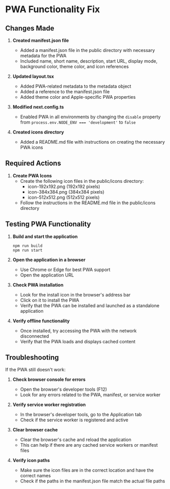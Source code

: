 # PWA Functionality Fix

## Changes Made

1. **Created manifest.json file**
   - Added a manifest.json file in the public directory with necessary metadata for the PWA
   - Included name, short name, description, start URL, display mode, background color, theme color, and icon references

2. **Updated layout.tsx**
   - Added PWA-related metadata to the metadata object
   - Added a reference to the manifest.json file
   - Added theme color and Apple-specific PWA properties

3. **Modified next.config.ts**
   - Enabled PWA in all environments by changing the `disable` property from `process.env.NODE_ENV === 'development'` to `false`

4. **Created icons directory**
   - Added a README.md file with instructions on creating the necessary PWA icons

## Required Actions

1. **Create PWA Icons**
   - Create the following icon files in the public/icons directory:
     - icon-192x192.png (192x192 pixels)
     - icon-384x384.png (384x384 pixels)
     - icon-512x512.png (512x512 pixels)
   - Follow the instructions in the README.md file in the public/icons directory

## Testing PWA Functionality

1. **Build and start the application**
   ```
   npm run build
   npm run start
   ```

2. **Open the application in a browser**
   - Use Chrome or Edge for best PWA support
   - Open the application URL

3. **Check PWA installation**
   - Look for the install icon in the browser's address bar
   - Click on it to install the PWA
   - Verify that the PWA can be installed and launched as a standalone application

4. **Verify offline functionality**
   - Once installed, try accessing the PWA with the network disconnected
   - Verify that the PWA loads and displays cached content

## Troubleshooting

If the PWA still doesn't work:

1. **Check browser console for errors**
   - Open the browser's developer tools (F12)
   - Look for any errors related to the PWA, manifest, or service worker

2. **Verify service worker registration**
   - In the browser's developer tools, go to the Application tab
   - Check if the service worker is registered and active

3. **Clear browser cache**
   - Clear the browser's cache and reload the application
   - This can help if there are any cached service workers or manifest files

4. **Verify icon paths**
   - Make sure the icon files are in the correct location and have the correct names
   - Check if the paths in the manifest.json file match the actual file paths